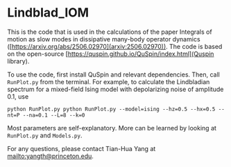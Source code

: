 # Lindblad_IOM

This is the code that is used in the calculations of the paper Integrals of motion as slow modes in dissipative many-body operator dynamics ([https://arxiv.org/abs/2506.02970](arxiv:2506.02970)). The code is based on the open-source [https://quspin.github.io/QuSpin/index.html](Quspin library).

To use the code, first install QuSpin and relevant dependencies. Then, call `RunPlot.py` from the terminal. For example, to calculate the Lindbladian spectrum for a mixed-field Ising model with depolarizing noise of amplitude 0.1, use
```
python RunPlot.py python RunPlot.py --model=ising --hz=0.5 --hx=0.5 --nt=P --na=0.1 --L=8 --k=0
```
Most parameters are self-explanatory. More can be learned by looking at `RunPlot.py` and `Models.py`.

For any questions, please contact Tian-Hua Yang at [mailto:yangth@princeton.edu](yangth@princeton.edu).